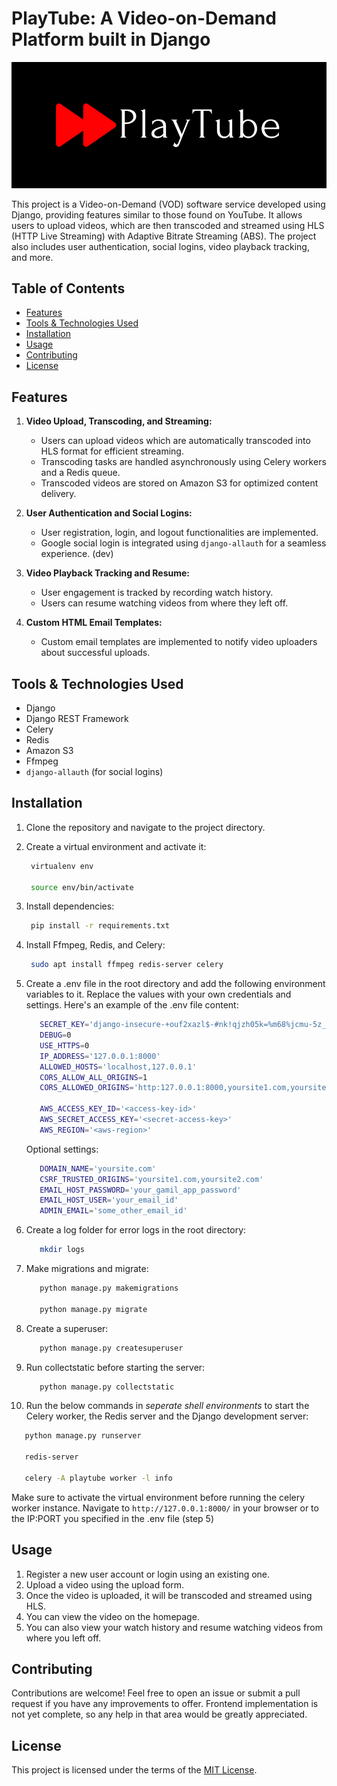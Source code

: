 # PlayTube: A Video-on-Demand Platform built in Django

![PlayTube](/play/static/play/images/v2/PlayTube-icon-full.png)

This project is a Video-on-Demand (VOD) software service developed using Django, providing features similar to those found on YouTube. It allows users to upload videos, which are then transcoded and streamed using HLS (HTTP Live Streaming) with Adaptive Bitrate Streaming (ABS). The project also includes user authentication, social logins, video playback tracking, and more.

## Table of Contents

- [Features](#features)
- [Tools & Technologies Used](#tools--technologies-used)
- [Installation](#installation)
- [Usage](#usage)
- [Contributing](#contributing)
- [License](#license)

## Features

1. **Video Upload, Transcoding, and Streaming:**
   - Users can upload videos which are automatically transcoded into HLS format for efficient streaming.
   - Transcoding tasks are handled asynchronously using Celery workers and a Redis queue.
   - Transcoded videos are stored on Amazon S3 for optimized content delivery.

2. **User Authentication and Social Logins:**
   - User registration, login, and logout functionalities are implemented.
   - Google social login is integrated using `django-allauth` for a seamless experience. (dev)

3. **Video Playback Tracking and Resume:**
   - User engagement is tracked by recording watch history.
   - Users can resume watching videos from where they left off.

4. **Custom HTML Email Templates:**
   - Custom email templates are implemented to notify video uploaders about successful uploads.

## Tools & Technologies Used

- Django
- Django REST Framework
- Celery
- Redis
- Amazon S3
- Ffmpeg
- `django-allauth` (for social logins)

## Installation

1. Clone the repository and navigate to the project directory.

2. Create a virtual environment and activate it:

   ```bash
    virtualenv env

    source env/bin/activate
    ```

3. Install dependencies:

   ```bash
    pip install -r requirements.txt
    ```

4. Install Ffmpeg, Redis, and Celery:

   ```bash
    sudo apt install ffmpeg redis-server celery
    ```

5. Create a .env file in the root directory and add the following environment variables to it. Replace the values with your own credentials and settings. Here's an example of the .env file content:

   ```bash
      SECRET_KEY='django-insecure-+ouf2xazl$-#nk!qjzh05k=%m68%jcmu-5z_+7m5^u70@+)v9@'
      DEBUG=0
      USE_HTTPS=0
      IP_ADDRESS='127.0.0.1:8000'
      ALLOWED_HOSTS='localhost,127.0.0.1'
      CORS_ALLOW_ALL_ORIGINS=1
      CORS_ALLOWED_ORIGINS='http:127.0.0.1:8000,yoursite1.com,yoursite2.com'
      
      AWS_ACCESS_KEY_ID='<access-key-id>'
      AWS_SECRET_ACCESS_KEY='<secret-access-key>'
      AWS_REGION='<aws-region>'
    ```

   Optional settings:

   ```bash
      DOMAIN_NAME='yoursite.com'
      CSRF_TRUSTED_ORIGINS='yoursite1.com,yoursite2.com'
      EMAIL_HOST_PASSWORD='your_gamil_app_password'
      EMAIL_HOST_USER='your_email_id'
      ADMIN_EMAIL='some_other_email_id'
   ```

6. Create a log folder for error logs in the root directory:

   ```bash
      mkdir logs
   ```

7. Make migrations and migrate:

   ```bash
      python manage.py makemigrations

      python manage.py migrate
    ```

8. Create a superuser:

   ```bash
      python manage.py createsuperuser
   ```

9. Run collectstatic before starting the server:

   ```bash
      python manage.py collectstatic
   ```

10. Run the below commands in *seperate shell environments* to start the Celery worker, the Redis server and the Django development server:

   ```bash
      python manage.py runserver
   
      redis-server
   
      celery -A playtube worker -l info
   ```

   Make sure to activate the virtual environment before running the celery worker instance.
   Navigate to `http://127.0.0.1:8000/` in your browser or to the IP:PORT you specified in the .env file (step 5)

## Usage

1. Register a new user account or login using an existing one.
2. Upload a video using the upload form.
3. Once the video is uploaded, it will be transcoded and streamed using HLS.
4. You can view the video on the homepage.
5. You can also view your watch history and resume watching videos from where you left off.

## Contributing

Contributions are welcome! Feel free to open an issue or submit a pull request if you have any improvements to offer. Frontend implementation is not yet complete, so any help in that area would be greatly appreciated.

## License

This project is licensed under the terms of the [MIT License](https://opensource.org/licenses/MIT).
